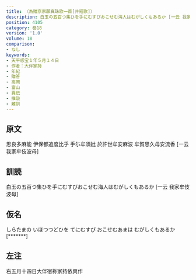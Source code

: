 ```yaml
---
title: （為贈京家願真珠歌一首[并短歌]）
description: 白玉の五百つ集ひを手にむすびおこせむ海人はむがしくもあるか [一云 我家牟伎波母]
position: 4105
category: 巻18
version: '1.0'
volume: 18
comparison:
- なし
keywords:
- 天平感宝１年５月１４日
- 作者：大伴家持
- 年紀
- 贈答
- 高岡
- 富山
- 異伝
- 推敲
- 難訓
---
```


## 原文

思良多麻能 伊保都追度比乎 手尓牟須妣 於許世牟安麻波 牟賀思久母安流香 [一云 我家牟伎波母]

## 訓読

白玉の五百つ集ひを手にむすびおこせむ海人はむがしくもあるか [一云 我家牟伎波母]

## 仮名

しらたまの いほつつどひを てにむすび おこせむあまは むがしくもあるか [*******]

## 左注

右五月十四日大伴宿祢家持依興作

